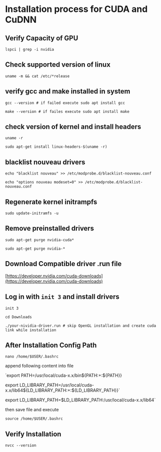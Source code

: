 # Installation process for CUDA and CuDNN

## Verify Capacity of GPU
`lspci | grep -i nvidia`

## Check supported version of linux
`uname -m && cat /etc/*release`

## verify gcc and make installed in system
`gcc --version # if failed execute sudo apt install gcc`

`make --version # if failes execute sudo apt install make`

## check version of kernel and install headers
`uname -r`

`sudo apt-get install linux-headers-$(uname -r)`

## blacklist nouveau drivers
`echo "blacklist nouveau" >> /etc/modprobe.d/blacklist-nouveau.conf`

`echo "options nouveau modeset=0" >> /etc/modprobe.d/blacklist-nouveau.conf`

## Regenerate kernel initrampfs
`sudo update-initramfs -u`

## Remove preinstalled drivers
`sudo apt-get purge nvidia-cuda*`

`sudo apt-get purge nvidia-*`

## Download Compatible driver .run file
[https://developer.nvidia.com/cuda-downloads](https://developer.nvidia.com/cuda-downloads)

## Log in with `init 3` and install drivers
`init 3`

`cd Downloads`

`./your-nividia-driver.run # skip OpenGL installation and create cuda link while installation`


## After Installation Config Path
`nano /home/$USER/.bashrc`

append following content into file

`export PATH=/usr/local/cuda-x.x/bin${PATH:+:${PATH}}

export LD_LIBRARY_PATH=/usr/local/cuda-x.x/lib64${LD_LIBRARY_PATH:+:${LD_LIBRARY_PATH}}`

export LD_LIBRARY_PATH=$LD_LIBRARY_PATH:/usr/local/cuda-x.x/lib64`

then save file and execute 

`source /home/$USER/.bashrc`

## Verify Installation

`nvcc --version`


